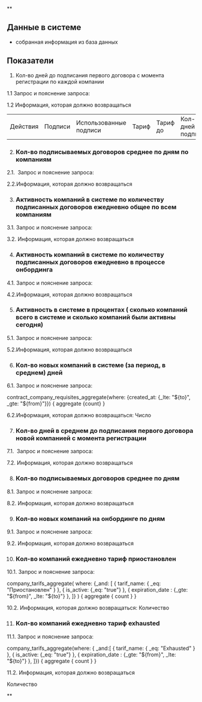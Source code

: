 **

## Данные в системе 

- собранная информация из база данных

## Показатели

1. Кол-во дней до подписания первого договора с момента регистрации по каждой компании

1.1 Запрос и пояснение запроса: 

1.2 Информация, которая должно возвращаться

  

|   |   |   |   |   |   |   |   |   |   |   |   |
|---|---|---|---|---|---|---|---|---|---|---|---|
|Действия|Подписи|Использованные подписи|Тариф|Тариф до|Кол-во дней до подписания|Наименование|Директор|Телефон|Деятельность|БИН|Дата добавления|

  

2. ### Кол-во подписываемых договоров среднее по дням по компаниям
    

2.1.  Запрос и пояснение запроса: 

2.2.Информация, которая должно возвращаться

3. ### Активность компаний в системе по количеству подписанных договоров ежедневно общее по всем компаниям
    

3.1. Запрос и пояснение запроса: 

3.2. Информация, которая должно возвращаться

  

4. ### Активность компаний в системе по количеству подписанных договоров ежедневно в процессе онбординга
    

4.1. Запрос и пояснение запроса: 

4.2.Информация, которая должно возвращаться

  

5. ### Активность в системе в процентах ( сколько компаний всего в системе и сколько компаний были активны сегодня)
    

5.1. Запрос и пояснение запроса:

5.2.Информация, которая должно возвращаться

  

6. ### Кол-во новых компаний в системе (за период, в среднем) дней
    

6.1. Запрос и пояснение запроса:

contract_company_requisites_aggregate(where: {created_at: {_lte: "${to}", _gte: "${from}"}}) { aggregate {count} }

  

6.2.Информация, которая должно возвращаться: Число

7. ### Кол-во дней в среднем до подписания первого договора новой компанией с момента регистрации
    

7.1.  Запрос и пояснение запроса:

7.2. Информация, которая должно возвращаться

  

8. ### Кол-во подписываемых договоров среднее по дням
    

8.1. Запрос и пояснение запроса:

8.2. Информация, которая должно возвращаться

  

9. ### Кол-во новых компаний на онбординге по дням
    

9.1. Запрос и пояснение запроса:

9.2. Информация, которая должно возвращаться

  

10. ### Кол-во компаний ежедневно тариф приостановлен 
    

10.1. Запрос и пояснение запроса:

company_tarifs_aggregate( where: {_and: [ { tarif_name: { _eq: "Приостановлен" } }, { is_active: {_eq: "true"} }, { expiration_date : {_gte: "${from}", _lte: "${to}"} }, ]} ) { aggregate { count } }

10.2. Информация, которая должно возвращаться: Количество

  

11. ### Кол-во компаний ежедневно тариф exhausted
    

11.1. Запрос и пояснение запроса:

company_tarifs_aggregate(where: { _and:[ { tarif_name: { _eq: "Exhausted" } }, { is_active: {_eq: "true"} }, { expiration_date : {_gte: "${from}", _lte: "${to}"} }, ]}) { aggregate { count } }

11.2. Информация, которая должно возвращаться

Количество

**